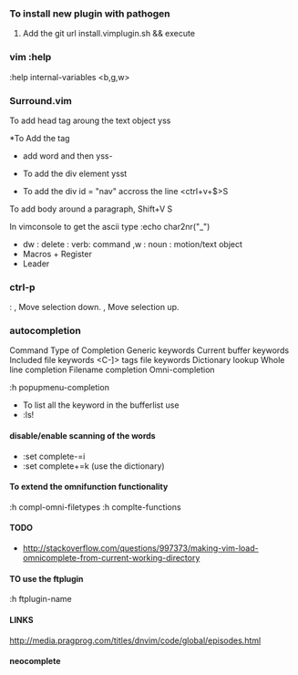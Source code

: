 

### To install new plugin with pathogen

1. Add the git url install.vimplugin.sh && execute


### vim :help

:help internal-variables <b,g,w>

### Surround.vim
To add head tag aroung the text object
yss<head>

*To Add the <html> tag
* add word and then yss-

* To add the div element ysst<div id="nav">
* To add the div id = "nav" accross the line <ctrl+v+$>S <div id="nav">


To add body around a paragraph, 
Shift+V S<body>

In vimconsole to get the ascii type
:echo char2nr("_")

* dw : delete : verb: command ,w : noun : motion/text object
* Macros + Register
* Leader

### ctrl-p

<c-p> : <ctrl-p>
<c-j>,
    Move selection down.
<c-k>,
 Move selection up.

### autocompletion

Command	Type of Completion
<C-n>	        Generic keywords
<C-x><C-n>	Current buffer keywords
<C-x><C-i>	Included file keywords
<C-x><C-]>	tags file keywords
<C-x><C-k>	Dictionary lookup
<C-x><C-l>	Whole line completion
<C-x><C-f>	Filename completion
<C-x><C-o>	Omni-completion

:h popupmenu-completion

* To list all the keyword in the bufferlist use
* :ls!

#### disable/enable scanning of the words
* :set complete-=i
* :set complete+=k (use the dictionary)

#### To extend the omnifunction functionality

:h compl-omni-filetypes
:h complte-functions

#### TODO
* http://stackoverflow.com/questions/997373/making-vim-load-omnicomplete-from-current-working-directory


#### TO use the ftplugin
:h ftplugin-name


#### LINKS

http://media.pragprog.com/titles/dnvim/code/global/episodes.html

#### neocomplete
